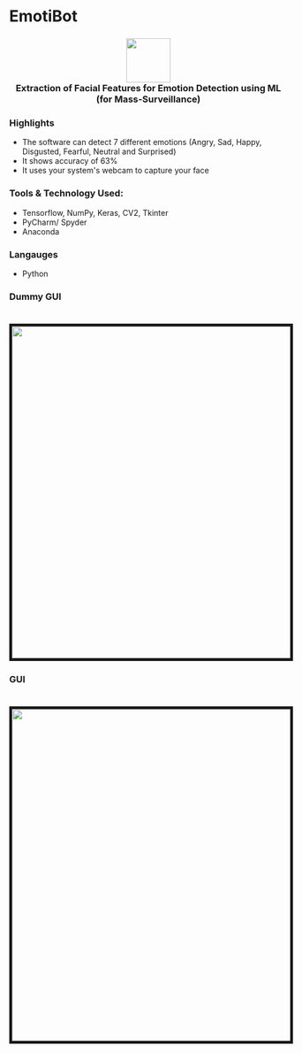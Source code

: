 # EmotiBot
<h3 align="center">
	<img width="80" src="https://raw.githubusercontent.com/iamkotwala/EmotiBot/master/Logos%20%26%20Images/logotrans.png">
	<br>Extraction of Facial Features for Emotion Detection using ML (for Mass-Surveillance) <br>
</h3>

### Highlights ###
* The software can detect 7 different emotions (Angry, Sad, Happy, Disgusted, Fearful, Neutral and Surprised)
* It shows accuracy of 63%
* It uses your system's webcam to capture your face

### Tools & Technology Used: ###
* Tensorflow, NumPy, Keras, CV2, Tkinter
* PyCharm/ Spyder
* Anaconda

### Langauges ###
* Python

### Dummy GUI ###
<h1 align="center">
	<img width="600" src="https://raw.githubusercontent.com/iamkotwala/EmotiBot/master/Logos%20%26%20Images/GUI.png" border="5">
	<br>
</h1>

### GUI ###
<h1 align="center">
	<img width="600" src="https://github.com/iamkotwala/EmotiBot/blob/master/Logos%20%26%20Images/gifgui.gif" border="5">
	<br>
</h1>
